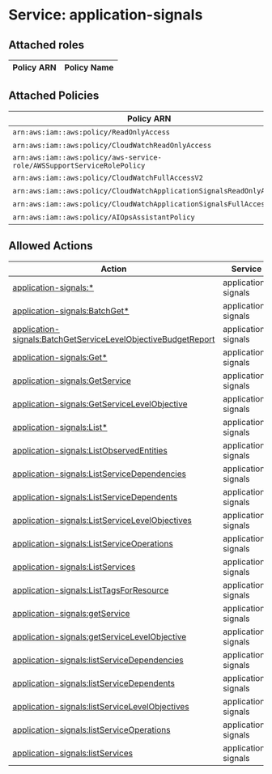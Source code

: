# Service: application-signals

## Attached roles

| Policy ARN | Policy Name |
|------------|-------------|
## Attached Policies

| Policy ARN | Policy Name |
|------------|-------------|
| `arn:aws:iam::aws:policy/ReadOnlyAccess` | [ReadOnlyAccess](../policies.md#readonlyaccess) |
| `arn:aws:iam::aws:policy/CloudWatchReadOnlyAccess` | [CloudWatchReadOnlyAccess](../policies.md#cloudwatchreadonlyaccess) |
| `arn:aws:iam::aws:policy/aws-service-role/AWSSupportServiceRolePolicy` | [AWSSupportServiceRolePolicy](../policies.md#awssupportservicerolepolicy) |
| `arn:aws:iam::aws:policy/CloudWatchFullAccessV2` | [CloudWatchFullAccessV2](../policies.md#cloudwatchfullaccessv2) |
| `arn:aws:iam::aws:policy/CloudWatchApplicationSignalsReadOnlyAccess` | [CloudWatchApplicationSignalsReadOnlyAccess](../policies.md#cloudwatchapplicationsignalsreadonlyaccess) |
| `arn:aws:iam::aws:policy/CloudWatchApplicationSignalsFullAccess` | [CloudWatchApplicationSignalsFullAccess](../policies.md#cloudwatchapplicationsignalsfullaccess) |
| `arn:aws:iam::aws:policy/AIOpsAssistantPolicy` | [AIOpsAssistantPolicy](../policies.md#aiopsassistantpolicy) |

## Allowed Actions

| Action | Service |
|--------|---------|
| [application-signals:*](../actions.md#application-signals:all) | application-signals |
| [application-signals:BatchGet*](../actions.md#application-signals:batchgetall) | application-signals |
| [application-signals:BatchGetServiceLevelObjectiveBudgetReport](../actions.md#application-signals:batchgetservicelevelobjectivebudgetreport) | application-signals |
| [application-signals:Get*](../actions.md#application-signals:getall) | application-signals |
| [application-signals:GetService](../actions.md#application-signals:getservice) | application-signals |
| [application-signals:GetServiceLevelObjective](../actions.md#application-signals:getservicelevelobjective) | application-signals |
| [application-signals:List*](../actions.md#application-signals:listall) | application-signals |
| [application-signals:ListObservedEntities](../actions.md#application-signals:listobservedentities) | application-signals |
| [application-signals:ListServiceDependencies](../actions.md#application-signals:listservicedependencies) | application-signals |
| [application-signals:ListServiceDependents](../actions.md#application-signals:listservicedependents) | application-signals |
| [application-signals:ListServiceLevelObjectives](../actions.md#application-signals:listservicelevelobjectives) | application-signals |
| [application-signals:ListServiceOperations](../actions.md#application-signals:listserviceoperations) | application-signals |
| [application-signals:ListServices](../actions.md#application-signals:listservices) | application-signals |
| [application-signals:ListTagsForResource](../actions.md#application-signals:listtagsforresource) | application-signals |
| [application-signals:getService](../actions.md#application-signals:getservice) | application-signals |
| [application-signals:getServiceLevelObjective](../actions.md#application-signals:getservicelevelobjective) | application-signals |
| [application-signals:listServiceDependencies](../actions.md#application-signals:listservicedependencies) | application-signals |
| [application-signals:listServiceDependents](../actions.md#application-signals:listservicedependents) | application-signals |
| [application-signals:listServiceLevelObjectives](../actions.md#application-signals:listservicelevelobjectives) | application-signals |
| [application-signals:listServiceOperations](../actions.md#application-signals:listserviceoperations) | application-signals |
| [application-signals:listServices](../actions.md#application-signals:listservices) | application-signals |